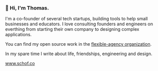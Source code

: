 ### 👋 Hi, I'm Thomas.

I'm a co-founder of several tech startups, building tools to help small businesses and educators. I love consulting founders and engineers on everthing from starting their own company to designing complex applications.

You can find my open source work in the [flexible-agency organization](https://github.com/flexible-agency).

In my spare time I write about life, friendships, engineering and design.

www.schof.co
